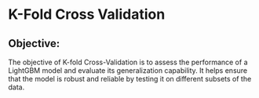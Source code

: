 # **K-Fold Cross Validation**

## Objective:
The objective of K-fold Cross-Validation is to assess the performance of a LightGBM model and evaluate its generalization capability. It helps ensure that the model is robust and reliable by testing it on different subsets of the data.
